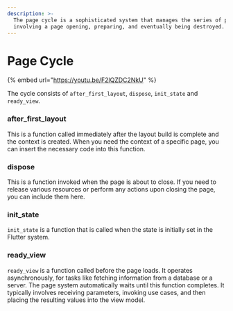 ```yaml
---
description: >-
  The page cycle is a sophisticated system that manages the series of processes
  involving a page opening, preparing, and eventually being destroyed.
---
```


# Page Cycle

{% embed url="https://youtu.be/F2lQZDC2NkU" %}

The cycle consists of `after_first_layout`, `dispose`, `init_state` and `ready_view`.

### after\_first\_layout

This is a function called immediately after the layout build is complete and the context is created. When you need the context of a specific page, you can insert the necessary code into this function.

### dispose

This is a function invoked when the page is about to close. If you need to release various resources or perform any actions upon closing the page, you can include them here.

### init\_state

`init_state` is a function that is called when the state is initially set in the Flutter system.

### ready\_view

`ready_view` is a function called before the page loads. It operates asynchronously, for tasks like fetching information from a database or a server. The page system automatically waits until this function completes. It typically involves receiving parameters, invoking use cases, and then placing the resulting values into the view model.
